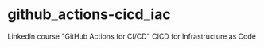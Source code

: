 # github_actions-cicd_iac
Linkedin course "GitHub Actions for CI/CD" CICD for Infrastructure as Code
